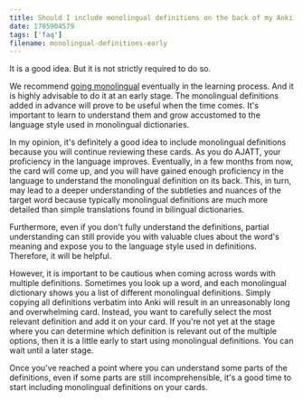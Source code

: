 ```yaml
---
title: Should I include monolingual definitions on the back of my Anki cards, even if I don't fully understand them?
date: 1705904579
tags: ['faq']
filename: monolingual-definitions-early
---
```


It is a good idea.
But it is not strictly required to do so.

We recommend [going monolingual](going-monolingual.html) eventually in the learning process.
And it is highly advisable to do it at an early stage.
The monolingual definitions added in advance
will prove to be useful when the time comes.
It's important to learn to understand them
and grow accustomed to the language style used in monolingual dictionaries.

In my opinion,
it's definitely a good idea to include monolingual definitions
because you will continue reviewing these cards.
As you do AJATT,
your proficiency in the language improves.
Eventually,
in a few months from now,
the card will come up,
and you will have gained enough proficiency in the language
to understand the monolingual definition on its back.
This, in turn, may lead to a deeper understanding
of the subtleties and nuances of the target word
because typically monolingual definitions are much more detailed
than simple translations found in bilingual dictionaries.

Furthermore,
even if you don't fully understand the definitions,
partial understanding can still provide you with valuable clues about the word's meaning
and expose you to the language style used in definitions.
Therefore, it will be helpful.

However,
it is important to be cautious
when coming across words with multiple definitions.
Sometimes you look up a word,
and each monolingual dictionary shows you
a list of different monolingual definitions.
Simply copying all definitions verbatim into Anki
will result in an unreasonably long and overwhelming card.
Instead,
you want to carefully select the most relevant definition
and add it on your card.
If you're not yet at
the stage where you can determine
which definition is relevant out of the multiple options,
then it is a little early to start using monolingual definitions.
You can wait until a later stage.

Once you've reached a point where you can understand some parts of the definitions,
even if some parts are still incomprehensible,
it's a good time to start including monolingual definitions on your cards.
